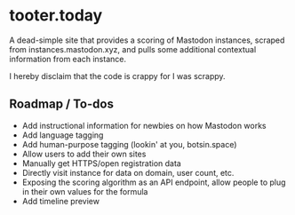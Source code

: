 # tooter.today

A dead-simple site that provides a scoring of Mastodon instances, scraped from instances.mastodon.xyz, and pulls some additional contextual information from each instance.

I hereby disclaim that the code is crappy for I was scrappy.

## Roadmap / To-dos

- Add instructional information for newbies on how Mastodon works
- Add language tagging
- Add human-purpose tagging (lookin' at you, botsin.space)
- Allow users to add their own sites
- Manually get HTTPS/open registration data
- Directly visit instance for data on domain, user count, etc.
- Exposing the scoring algorithm as an API endpoint, allow people to plug in their own values for the formula
- Add timeline preview